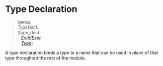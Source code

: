 # Type Declaration


> **<sup>Syntax:<sup>**\
>_TypeDecl_:\
> (type_decl \
>  &nbsp;&nbsp; [_ExtIdExpr_](../expressions.md#ExtIdExpr) \
>  &nbsp;&nbsp; [_Type_](../types.md))

A type declaration binds a type to a name that can be used in place of that type throughout the rest of the module.